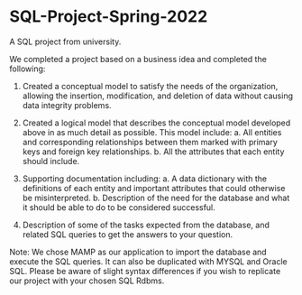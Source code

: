 # SQL-Project-Spring-2022
A SQL project from university.

We completed a project based on a business idea and completed the following:

1) Created a conceptual model to satisfy the needs of the organization, allowing the insertion,
modification, and deletion of data without causing data integrity problems.

2) Created a logical model that describes the conceptual model developed above in as much detail
as possible. This model include:
a. All entities and corresponding relationships between them marked with primary
keys and foreign key relationships.
b. All the attributes that each entity should include.

3. Supporting documentation including:
a. A data dictionary with the definitions of each entity and important attributes
that could otherwise be misinterpreted.
b. Description of the need for the database and what it should be able to do to be
considered successful.

4. Description of some of the tasks expected from the database, and related SQL queries
to get the answers to your question.

Note: We chose MAMP as our application to import the database and execute the SQL queries. It can also be duplicated with MYSQL and Oracle SQL. Please be aware of slight syntax differences if you wish to replicate our project with your chosen SQL Rdbms.
